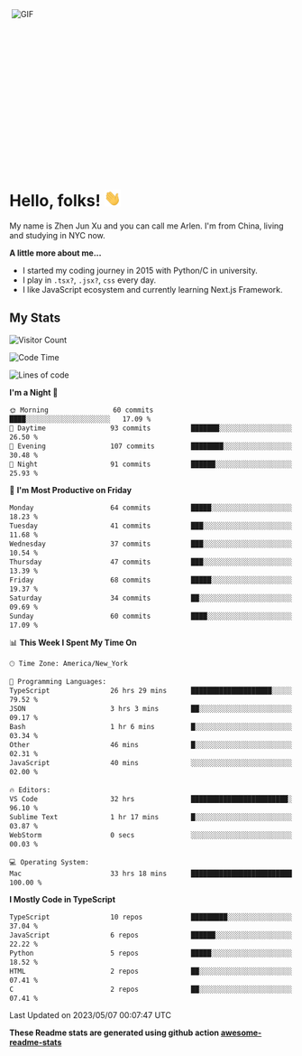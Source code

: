 <img align="right" alt="GIF" src="https://media.giphy.com/media/xUA7bdpLxQhsSQdyog/giphy.gif" width="500" height="320" />

# Hello, folks! <img src="https://raw.githubusercontent.com/arlenxuzj/arlenxuzj/master/assets/wave.gif" width="30px">

My name is Zhen Jun Xu and you can call me Arlen. I'm from China, living and studying in NYC now.

**A little more about me...**

 - I started my coding journey in 2015 with Python/C in university.
 - I play in `.tsx?`, `.jsx?`, `css` every day.
 - I like JavaScript ecosystem and currently learning Next.js Framework.

## My Stats

![Visitor Count](https://komarev.com/ghpvc/?username=arlenxuzj&color=blue&label=Profile+Views)

<!--START_SECTION:waka-->
![Code Time](http://img.shields.io/badge/Code%20Time-3%2C206%20hrs%208%20mins-blue)

![Lines of code](https://img.shields.io/badge/From%20Hello%20World%20I%27ve%20Written-687.8%20thousand%20lines%20of%20code-blue)

**I'm a Night 🦉** 

```text
🌞 Morning                60 commits          ████░░░░░░░░░░░░░░░░░░░░░   17.09 % 
🌆 Daytime                93 commits          ███████░░░░░░░░░░░░░░░░░░   26.50 % 
🌃 Evening                107 commits         ████████░░░░░░░░░░░░░░░░░   30.48 % 
🌙 Night                  91 commits          ██████░░░░░░░░░░░░░░░░░░░   25.93 % 
```
📅 **I'm Most Productive on Friday** 

```text
Monday                   64 commits          █████░░░░░░░░░░░░░░░░░░░░   18.23 % 
Tuesday                  41 commits          ███░░░░░░░░░░░░░░░░░░░░░░   11.68 % 
Wednesday                37 commits          ███░░░░░░░░░░░░░░░░░░░░░░   10.54 % 
Thursday                 47 commits          ███░░░░░░░░░░░░░░░░░░░░░░   13.39 % 
Friday                   68 commits          █████░░░░░░░░░░░░░░░░░░░░   19.37 % 
Saturday                 34 commits          ██░░░░░░░░░░░░░░░░░░░░░░░   09.69 % 
Sunday                   60 commits          ████░░░░░░░░░░░░░░░░░░░░░   17.09 % 
```


📊 **This Week I Spent My Time On** 

```text
🕑︎ Time Zone: America/New_York

💬 Programming Languages: 
TypeScript               26 hrs 29 mins      ████████████████████░░░░░   79.52 % 
JSON                     3 hrs 3 mins        ██░░░░░░░░░░░░░░░░░░░░░░░   09.17 % 
Bash                     1 hr 6 mins         █░░░░░░░░░░░░░░░░░░░░░░░░   03.34 % 
Other                    46 mins             █░░░░░░░░░░░░░░░░░░░░░░░░   02.31 % 
JavaScript               40 mins             ░░░░░░░░░░░░░░░░░░░░░░░░░   02.00 % 

🔥 Editors: 
VS Code                  32 hrs              ████████████████████████░   96.10 % 
Sublime Text             1 hr 17 mins        █░░░░░░░░░░░░░░░░░░░░░░░░   03.87 % 
WebStorm                 0 secs              ░░░░░░░░░░░░░░░░░░░░░░░░░   00.03 % 

💻 Operating System: 
Mac                      33 hrs 18 mins      █████████████████████████   100.00 % 
```

**I Mostly Code in TypeScript** 

```text
TypeScript               10 repos            █████████░░░░░░░░░░░░░░░░   37.04 % 
JavaScript               6 repos             ██████░░░░░░░░░░░░░░░░░░░   22.22 % 
Python                   5 repos             █████░░░░░░░░░░░░░░░░░░░░   18.52 % 
HTML                     2 repos             ██░░░░░░░░░░░░░░░░░░░░░░░   07.41 % 
C                        2 repos             ██░░░░░░░░░░░░░░░░░░░░░░░   07.41 % 
```




 Last Updated on 2023/05/07 00:07:47 UTC
<!--END_SECTION:waka-->

**These Readme stats are generated using github action [awesome-readme-stats](https://github.com/anmol098/waka-readme-stats)**

